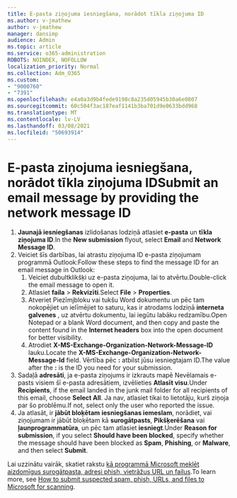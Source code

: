 ```yaml
---
title: E-pasta ziņojuma iesniegšana, norādot tīkla ziņojuma ID
ms.author: v-jmathew
author: v-jmathew
manager: dansimp
audience: Admin
ms.topic: article
ms.service: o365-administration
ROBOTS: NOINDEX, NOFOLLOW
localization_priority: Normal
ms.collection: Adm_O365
ms.custom:
- "9000760"
- "7391"
ms.openlocfilehash: e4a0a3d9b4fede9198c8a235d05945b30a6e0807
ms.sourcegitcommit: 60c504f3ac187eaf1141b3ba701d9e0633bdd968
ms.translationtype: MT
ms.contentlocale: lv-LV
ms.lasthandoff: 03/08/2021
ms.locfileid: "50693914"
---
```

# <a name="submit-an-email-message-by-providing-the-network-message-id"></a><span data-ttu-id="d753c-102">E-pasta ziņojuma iesniegšana, norādot tīkla ziņojuma ID</span><span class="sxs-lookup"><span data-stu-id="d753c-102">Submit an email message by providing the network message ID</span></span>

1. <span data-ttu-id="d753c-103">**Jaunajā iesniegšanas** izlidošanas lodziņā atlasiet **e-pasta** un **tīkla ziņojuma ID**.</span><span class="sxs-lookup"><span data-stu-id="d753c-103">In the **New submission** flyout, select **Email** and **Network Message ID**.</span></span>
2. <span data-ttu-id="d753c-104">Veiciet šīs darbības, lai atrastu ziņojuma ID e-pasta ziņojumam programmā Outlook:</span><span class="sxs-lookup"><span data-stu-id="d753c-104">Follow these steps to find the message ID for an email message in Outlook:</span></span>
    1. <span data-ttu-id="d753c-105">Veiciet dubultklikšķi uz e-pasta ziņojuma, lai to atvērtu.</span><span class="sxs-lookup"><span data-stu-id="d753c-105">Double-click the email message to open it.</span></span>
    1. <span data-ttu-id="d753c-106">Atlasiet **faila**  >  **Rekvizīti**.</span><span class="sxs-lookup"><span data-stu-id="d753c-106">Select **File** > **Properties**.</span></span>
    1. <span data-ttu-id="d753c-107">Atveriet Piezīmjbloku vai tukšu Word dokumentu un pēc tam nokopējiet un ielīmējiet to saturu, kas ir atrodams lodziņā **interneta galvenes** , uz atvērtu dokumentu, lai iegūtu labāku redzamību.</span><span class="sxs-lookup"><span data-stu-id="d753c-107">Open Notepad or a blank Word document, and then copy and paste the content found in the **Internet headers** box into the open document for better visibility.</span></span>
    1. <span data-ttu-id="d753c-108">Atrodiet **X-MS-Exchange-Organization-Network-Message-ID** lauku.</span><span class="sxs-lookup"><span data-stu-id="d753c-108">Locate the **X-MS-Exchange-Organization-Network-Message-Id** field.</span></span> <span data-ttu-id="d753c-109">Vērtība pēc **:** atbilst jūsu iesniegtajam ID.</span><span class="sxs-lookup"><span data-stu-id="d753c-109">The value after the **:** is the ID you need for your submission.</span></span>
3. <span data-ttu-id="d753c-110">Sadaļā **adresāti**, ja e-pasta ziņojums ir izkrauts mapē Nevēlamais e-pasts visiem šī e-pasta adresātiem, izvēlieties **Atlasīt visu**.</span><span class="sxs-lookup"><span data-stu-id="d753c-110">Under **Recipients**, if the email landed in the junk mail folder for all recipients of this email, choose **Select All**.</span></span> <span data-ttu-id="d753c-111">Ja nav, atlasiet tikai to lietotāju, kurš ziņoja par šo problēmu.</span><span class="sxs-lookup"><span data-stu-id="d753c-111">If not, select only the user who reported the issue.</span></span>
4. <span data-ttu-id="d753c-112">Ja atlasāt, ir **jābūt bloķētam** **iesniegšanas iemeslam**, norādiet, vai ziņojumam ir jābūt bloķētam kā **surogātpasts**, **Pikšķerēšana** vai **ļaunprogrammatūra**, un pēc tam atlasiet **iesniegt**.</span><span class="sxs-lookup"><span data-stu-id="d753c-112">Under **Reason for submission**, if you select **Should have been blocked**, specify whether the message should have been blocked as **Spam**, **Phishing**, or **Malware**, and then select **Submit**.</span></span>

<span data-ttu-id="d753c-113">Lai uzzinātu vairāk, skatiet rakstu [kā programmā Microsoft meklēt aizdomīgus surogātpasta, adresi phish, vietrāžus URL un failus](https://go.microsoft.com/fwlink/?linkid=2101479).</span><span class="sxs-lookup"><span data-stu-id="d753c-113">To learn more, see [How to submit suspected spam, phish, URLs, and files to Microsoft for scanning](https://go.microsoft.com/fwlink/?linkid=2101479).</span></span>
